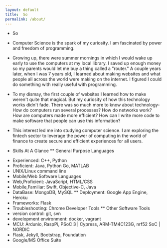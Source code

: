 ```yaml
---
layout: default
title:  So
permalink: /about/
---
```


* So 
- Computer Science is the spark of my curiosity. I am fascinated by
  power and freedom of programming.

- Growing up, there were summer mornings in which I would wake up
  early to use the computers at my local library. I saved up enough
  money so my parents would let me buy a thing called a "router." A
  couple years later, when I was 7 years old, I learned about making
  websites and what people all across the world were making on the
  internet. I figured I could do something with really useful with
  programming.

- To my dismay, the first couple of websites I learned how to make
  weren't quite that magical. But my curiosity of how this technology
  works didn't fade. There was so much more to know about technology-
  How do computers run several processes? How do networks work? How
  are computers made more efficient? How can I write more code to make
  software that people can use this information?

- This interest led me into studying computer science. I am exploring
  the fintech sector to leverage the power of computing in the world
  of finance to create secure and efficient experiences for all users.

* Skills At A Glance
** General Purpose Languages
- Experienced: C++, Python
- Proficient: Java, Python Go, MATLAB
- UNIX/Linux command line
- Mobile/Web Software Languages
- Web,Proficient: JavaScript, HTML/CSS
- Mobile,Familiar: Swift, Objective-C, Java
- DataBase: MongoDB, MySQL
** Deployment: Google App Engine, Heroku
- Frameworks: Flask
- Troubleshooting: Chrome Developer Tools
** Other Software Tools
- version control: git, svn
- development environment: docker, vagrant
- MCU: Ardunio, RaspPi, PSoC 3 | Cypress, ARM-TM4C123G, nrf52 SoC | NORDIC
- Flask, Jekyll, Bootstrap, Foundation
- Google/MS Office Suite
